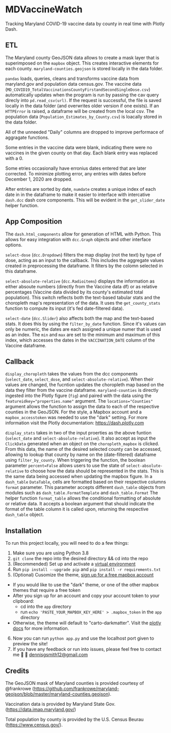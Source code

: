 # MDVaccineWatch
Tracking Maryland COVID-19 vaccine data by county in real time with Plotly Dash.


## ETL
The Maryland county GeoJSON data allows to create a mask layer that is superimposed on the `mapbox` object. This creates interactive elements for each county. `maryland-counties.geojson` is stored locally in the data folder.

`pandas` loads, queries, cleans and transforms vaccine data from maryland.gov and population data census.gov. The vaccine data (`MD_COVID19_TotalVaccinationsCountyFirstandSecondSingleDose.csv`) automatically updates when the program is run by passing the cav query direcly into `pd.read_csv(url)`. If the request is successful, the file is saved locally in the data folder (and overwrites older version if one exists). If an `HTTPError` is raised, a dataframe will be created from the local csv. The population data (`Population_Estimates_by_County.csv`) is loacally stored in the data folder.

All of the unneeded "Daily" columns are dropped to improve performace of aggragate functions.

Some entries in the vaccine data were blank, indicating there were no vaccines in the given county on that day. Each blank entry was replaced with a 0.

Some etries occasionally have erronius dates entered that are later corrected. To minimize plotting error, any entries with dates before December 1, 2020 are dropped.

After entries are sorted by date, `numdate` creates a unique index of each date in in the dataframe to make it easier to interface with intercative `dash.dcc` dash core components. This will be evident in the `get_slider_date` helper function.


## App Composition
The `dash.html_components` allow for generation of HTML with Python. This allows for easy integration with `dcc.Graph` objects and other interface options.

`select-dose` (`dcc.Dropdown`) filters the map display (not the text) by type of dose, acting as an input to the callback. This includes the aggregate values created in preprocessing the dataframe. It filters by the colomn selected in this dataframe.

`select-absolute-relative` (`dcc.Radioitems`) displays the information as either absoute numbers (directly from the Vaccine data df) or as relative percentages (Vaccine data divided by its county's estimated total population). This switch reflects both the text-based tabular stats and the choropleth map's representation of the data. It uses the `get_county_stats` function to compute its input (it's fed date-filtered data).

`select-date` (`dcc.Slider`) also affects both the map and the text-based stats. It does this by using the `filter_by_date` function. Since it's values can only be numeric, the dates are each assigned a unique numer that is used as an index. The `min` and `max` are set to the minimum and maximum of this index, which accesses the dates in the `VACCINATION_DATE` column of the Vaccine dataframe.

## Callback
`display_choropleth` takes the values from the dcc components (`select_date`, `select_dose`, and `select-absolute-relative`). When their values are changed, the fucntion updates the choropleth map based on the data they filter from the vaccine dataframe. `maryland-counties` is directly ingested into the Plotly figure (`fig`) and paired with the data using the `featureidkey="properties.name"` argument. The `locations="Counties"` argument allows the function to assign the data to each of the respective counties in the GeoJSON. For the style, a Mapbox account and a `mapbox_accesstoken` was needed to use the "dark" setting. For more information visit the Plotly documentation: https://dash.plotly.com

`display_stats` takes in two of the input proerties as the above funtion (`select_date` and `select-absolute-relative`). It also accept as input the `ClickData` generated when an object on the `choropleth_mapbox` is clicked. From this data, the name of the desired selected county can be accessed, allowing to lookup that county by name on the (date-filtered) dataframe using `filter_by_county`. When triggering the function, the boolean parameter `percent=False` allows users to use the state of `select-absolute-relative` to choose how the data should be represented in the stats. This is the same data being accessed when updating the mapbox figure. In a `dash_table` `DataTable`, cells are formatted based on their respective columns `format` parameter. This parameter accepts different `dash_table` objects from modules such as `dash_table.FormatTemplate` and `dash_table.Format` The helper function `format_table` allows the conditional formatting of absolute or relative data. It accepts a boolean argument that should indicate the format of the table column it is called upon, returning the respective `dash_table` object.

## Installation
To run this project locally, you will need to do a few things:

1. Make sure you are using Python 3.8
2. `git clone` the repo into the desired directory && cd into the repo
3. (Recommended) Set up and activate a [virtual environment](https://docs.python.org/3/library/venv.html)
4. Run `pip install --upgrade pip` and `pip install -r requirements.txt`
5. (Optional) Cusomize the theme, [sign up for a free mapbox account](https://www.mapbox.com)
  - If you would like to use the "dark" theme, or one of the other mapbox themes that require a free token
  - After you sign up for an account and copy your account token to your clipboard:
    - cd into the `app` directory
    - run `echo 'PASTE_YOUR_MAPBOX_KEY_HERE' > .mapbox_token` in the `app` directory
  - Otherwise, the theme will default to "carto-darkmatter". Visit the [plotly docs](https://plotly.github.io/plotly.py-docs/generated/plotly.express.choropleth_mapbox.html) for more information.
6. Now you can run `python app.py` and use the localhost port given to preview the site!
7. If you have any feedback or run into issues, please feel free to contact me 🙂 📩  dennisgsmith12@gmail.com

## Credits
The GeoJSON mask of Maryland counties is provided courtesy of @frankrowe (https://github.com/frankrowe/maryland-geojson/blob/master/maryland-counties.geojson).

Vaccination data is provided by Maryland State Gov. (https://data.imap.maryland.gov/)

Total population by county is provided by the U.S. Census Beurau (https://www.census.gov/).